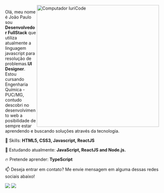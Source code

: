 <img src="https://raw.githubusercontent.com/MicaelliMedeiros/micaellimedeiros/master/image/computer-illustration.png" min-width="400px" max-width="400px" width="400px" align="right" alt="Computador IuriCode">

<p align="left">
  Olá, meu nome é João Paulo sou <strong>Desenvolvedor FullStack</strong> que utiliza atualmente a linguagem javascript para resolução de problemas.<strong>UI Designer</strong>.<br>
  Estou cursando Engenharia Química - PUC/MG, contudo descobri no desenvolvimento web a posibilidade de sempre estar aprendendo e buscando soluções através da tecnologia.
</p>

<p align="left">
  🚀 Skills: <strong>HTML5, CSS3, Javascript, ReactJS</strong>
</p>

<p align="left">
  🌱 Estudando atualmente: <strong>JavaScript, ReactJS and Node.js.</strong>
</p>

<p align="left">
  🔥 Pretende aprender: <strong>TypeScript</strong>
</p>

<p align="left">
📫  Deseja entrar em contato? Me envie mensagem em alguma dessas redes sociais abaixo!
</p>

<p align="left">
<a href="mailto:jprp17@live.com" alt="Gmail">
<img src="https://img.shields.io/badge/-jprp17@live.com-e34c41?style=flat-square&labelColor=e34c41&logo=gmail&logoColor=white&link=jprp17@live.com" /></a>
  
<a href="joaopaulorpereira" alt="Linkedin">
<img src="https://img.shields.io/badge/-Iuri%20Silva-blue?style=flat-square&logo=Linkedin&logoColor=white&link=https://www.linkedin.com/in/joaopaulorpereira" /></a>

</p>
